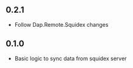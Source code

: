 ## 0.2.1
- Follow Dap.Remote.Squidex changes

## 0.1.0
- Basic logic to sync data from squidex server